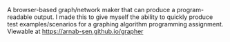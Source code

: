 A browser-based graph/network maker that can produce a program-readable output. I made this to give myself the ability to quickly produce test examples/scenarios for a graphing algorithm programming assignment. Viewable at <https://arnab-sen.github.io/grapher>
